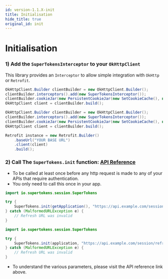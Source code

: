 ```yaml
---
id: version-1.1.X-init
title: Initialisation
hide_title: true
original_id: init
---
```


# Initialisation

### 1) Add the ```SuperTokensInterceptor``` to your ```OkHttpClient```
This library provides an ```Interceptor``` to allow simple integration with ```OkHttp``` or ```Retrofit```.

<!--DOCUSAURUS_CODE_TABS-->
<!--OkHttp-->
```java
OkHttpClient.Builder clientBuilder = new OkHttpClient.Builder();
clientBuilder.interceptors().add(new SuperTokensInterceptor());
clientBuilder.cookieJar(new PersistentCookieJar(new SetCookieCache(), new SharedPrefsCookiePersistor(context)));  // sets persistent cookies
OkHttpClient client = clientBuilder.build();
```
<!--Retrofit-->
```java
OkHttpClient.Builder clientBuilder = new OkHttpClient.Builder();
clientBuilder.interceptors().add(new SuperTokensInterceptor());
clientBuilder.cookieJar(new PersistentCookieJar(new SetCookieCache(), new SharedPrefsCookiePersistor(context)));  // sets persistent cookies
OkHttpClient client = clientBuilder.build();

Retrofit instance = new Retrofit.Builder()
    .baseUrl("YOUR BASE URL")
    .client(client)
    .build();
```
<!--END_DOCUSAURUS_CODE_TABS-->


### 2) Call The ```SuperTokens.init``` function: [API Reference](../api-reference/okhttp#supertokensinitapplication-applicationcontext-string-refreshtokenendpoint-integer-sessionexpirystatuscode-map-string-string-refreshapicustomheaders)
- To be called at least once before any http request is made to any of your APIs that require authentication.
- You only need to call this once in your app.

<!--DOCUSAURUS_CODE_TABS-->
<!--Java-->
```java
import io.supertokens.session.SuperTokens

try {
    SuperTokens.init(getApplication(), "https://api.example.com/session/refresh", 401, null);
} catch (MalformedURLException e) {
    // Refresh URL was invalid
}
```
<!--Kotlin-->
```java
import io.supertokens.session.SuperTokens

try {
    SuperTokens.init(application, "https://api.example.com/session/refresh", 401, null);
} catch (MalformedURLException e) {
    // Refresh URL was invalid
}
```
<!--END_DOCUSAURUS_CODE_TABS-->

- To understand the various parameters, please visit the API reference link above.